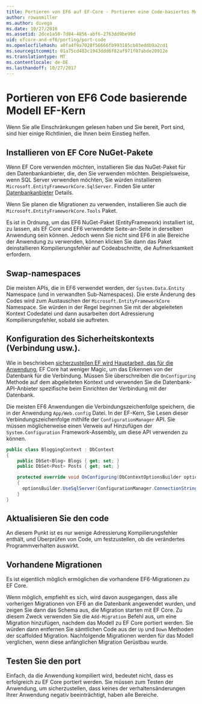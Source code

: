 ```yaml
---
title: Portieren von EF6 auf EF-Core - Portieren eine Code-basiertes Modell
author: rowanmiller
ms.author: divega
ms.date: 10/27/2016
ms.assetid: 2dce1a50-7d84-4856-abf6-2763dd9be99d
uid: efcore-and-ef6/porting/port-code
ms.openlocfilehash: a0fa4f9a7028f56666fb993185cb03eddb9a2cd1
ms.sourcegitcommit: 01a75cd483c1943ddd6f82af971f07abde20912e
ms.translationtype: MT
ms.contentlocale: de-DE
ms.lasthandoff: 10/27/2017
---
```

# <a name="porting-an-ef6-code-based-model-to-ef-core"></a>Portieren von EF6 Code basierende Modell EF-Kern

Wenn Sie alle Einschränkungen gelesen haben und Sie bereit, Port sind, sind hier einige Richtlinien, die Ihnen beim Einstieg helfen.

## <a name="install-ef-core-nuget-packages"></a>Installieren von EF Core NuGet-Pakete

Wenn EF Core verwenden möchten, installieren Sie das NuGet-Paket für den Datenbankanbieter, die, den Sie verwenden möchten. Beispielsweise, wenn SQL Server verwenden möchten, Sie würden installieren `Microsoft.EntityFrameworkCore.SqlServer`. Finden Sie unter [Datenbankanbieter](../../core/providers/index.md) Details.

Wenn Sie planen die Migrationen zu verwenden, installieren Sie auch die `Microsoft.EntityFrameworkCore.Tools` Paket.

Es ist in Ordnung, um das EF6 NuGet-Paket (EntityFramework) installiert ist, zu lassen, als EF Core und EF6 verwendete Seite-an-Seite in derselben Anwendung sein können. Jedoch wenn Sie nicht sind EF6 in alle Bereiche der Anwendung zu verwenden, können klicken Sie dann das Paket deinstallieren Kompilierungsfehler auf Codeabschnitte, die Aufmerksamkeit erfordern.

## <a name="swap-namespaces"></a>Swap-namespaces

Die meisten APIs, die in EF6 verwendet werden, der `System.Data.Entity` Namespace (und in verwandten Sub-Namespaces). Die erste Änderung des Codes wird zum Austauschen der `Microsoft.EntityFrameworkCore` Namespace. Sie würden in der Regel beginnen Sie mit der abgeleiteten Kontext Codedatei und dann ausarbeiten dort Adressierung Kompilierungsfehler, sobald sie auftreten.

## <a name="context-configuration-connection-etc"></a>Konfiguration des Sicherheitskontexts (Verbindung usw.).

Wie in beschrieben [sicherzustellen EF wird Hauptarbeit, das für die Anwendung](ensure-requirements.md), EF Core hat weniger Magic, um das Erkennen von der Datenbank für die Verbindung. Müssen Sie überschreiben die `OnConfiguring` Methode auf dem abgeleiteten Kontext und verwenden Sie die Datenbank-API-Anbieter spezifische beim Einrichten der Verbindung mit der Datenbank.

Die meisten EF6 Anwendungen die Verbindungszeichenfolge speichern, die in der Anwendung `App/Web.config` Datei. In der EF-Kern, Sie Lesen dieser Verbindungszeichenfolge mithilfe der `ConfigurationManager` API. Sie müssen möglicherweise einen Verweis auf Hinzufügen der `System.Configuration` Framework-Assembly, um diese API verwenden zu können.

``` csharp
public class BloggingContext : DbContext
{
    public DbSet<Blog> Blogs { get; set; }
    public DbSet<Post> Posts { get; set; }

    protected override void OnConfiguring(DbContextOptionsBuilder optionsBuilder)
    {
      optionsBuilder.UseSqlServer(ConfigurationManager.ConnectionStrings["BloggingDatabase"].ConnectionString);
    }
}
```

## <a name="update-your-code"></a>Aktualisieren Sie den code

An diesem Punkt ist es nur wenige Adressierung Kompilierungsfehler enthält, und Überprüfen von Code, um festzustellen, ob die verändertes Programmverhalten auswirkt.

## <a name="existing-migrations"></a>Vorhandene Migrationen

Es ist eigentlich möglich ermöglichen die vorhandene EF6-Migrationen zu EF Core.

Wenn möglich, empfiehlt es sich, wird davon ausgegangen, dass alle vorherigen Migrationen von EF6 an die Datenbank angewendet wurden, und zeigen Sie dann das Schema aus, die Migration starten mit EF Core. Zu diesem Zweck verwenden Sie die `Add-Migration` Befehl aus, um eine Migration hinzufügen, nachdem das Modell zu EF Core portiert werden. Sie würden dann entfernen Sie sämtlichen Code aus der `Up` und `Down` Methoden der scaffolded Migration. Nachfolgende Migrationen werden für das Modell verglichen, wenn diese anfänglichen Migration Gerüstbau wurde.

## <a name="test-the-port"></a>Testen Sie den port

Einfach, da die Anwendung kompiliert wird, bedeutet nicht, dass es erfolgreich zu EF Core portiert werden. Sie müssen zum Testen der Anwendung, um sicherzustellen, dass keines der verhaltensänderungen Ihrer Anwendung negativ beeinträchtigt, haben alle Bereiche.
